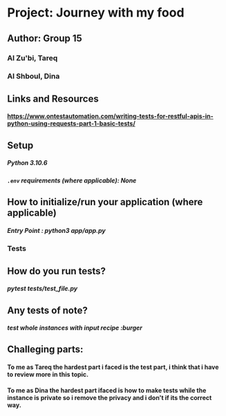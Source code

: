 # Project: Journey with my food

## Author: Group 15

### Al Zu'bi, Tareq

### Al Shboul, Dina

## Links and Resources

#### https://www.ontestautomation.com/writing-tests-for-restful-apis-in-python-using-requests-part-1-basic-tests/

## Setup

##### Python 3.10.6

##### `.env` requirements (where applicable): None

## How to initialize/run your application (where applicable)

##### Entry Point : python3 app/app.py 

### Tests

## How do you run tests?

##### pytest tests/test_file.py

## Any tests of note?

##### test whole instances with input recipe :burger

## Challeging parts:

#### To me as Tareq the hardest part i faced is the test part, i think that i have to review more in this topic.

#### To me as Dina the hardest part ifaced is how to make tests while the instance is private so i remove the privacy and i don't if its the correct way.

